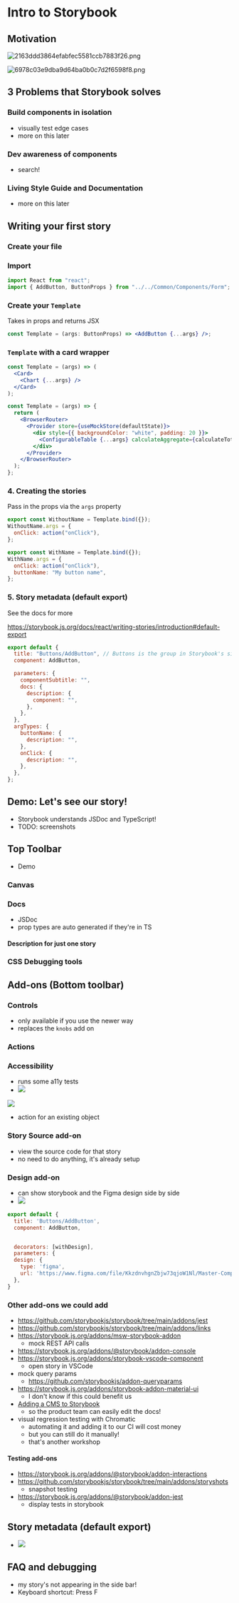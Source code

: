 # Intro to Storybook

## Motivation
![2163ddd3864efabfec5581ccb7883f26.png](2163ddd3864efabfec5581ccb7883f26.png)

![6978c03e9dba9d64ba0b0c7d2f6598f8.png](6978c03e9dba9d64ba0b0c7d2f6598f8.png)

## 3 Problems that Storybook solves

### Build components in isolation
* visually test edge cases
* more on this later

### Dev awareness of components
* search!

### Living Style Guide and Documentation
* more on this later

## Writing your first story
### Create your file

### Import

```jsx
import React from "react";
import { AddButton, ButtonProps } from "../../Common/Components/Form";
```

### Create your `Template`

Takes in props and returns JSX

```jsx
const Template = (args: ButtonProps) => <AddButton {...args} />;
```

### `Template` with a card wrapper

```jsx
const Template = (args) => (
  <Card>
    <Chart {...args} />
  </Card>
);
```

```jsx
const Template = (args) => {
  return (
    <BrowserRouter>
      <Provider store={useMockStore(defaultState)}>
        <div style={{ backgroundColor: "white", padding: 20 }}>
          <ConfigurableTable {...args} calculateAggregate={calculateTotal} />
        </div>
      </Provider>
    </BrowserRouter>
  );
};
```

### 4. Creating the stories

Pass in the props via the `args` property

```jsx
export const WithoutName = Template.bind({});
WithoutName.args = {
  onClick: action("onClick"),
};

export const WithName = Template.bind({});
WithName.args = {
  onClick: action("onClick"),
  buttonName: "My button name",
};
```

### 5. Story metadata (default export)

See the docs for more

https://storybook.js.org/docs/react/writing-stories/introduction#default-export

```jsx
export default {
  title: "Buttons/AddButton", // Buttons is the group in Storybook's sidebar
  component: AddButton,

  parameters: {
    componentSubtitle: "",
    docs: {
      description: {
        component: "",
      },
    },
  },
  argTypes: {
    buttonName: {
      description: "",
    },
    onClick: {
      description: "",
    },
  },
};
```

## Demo: Let's see our story!

- Storybook understands JSDoc and TypeScript!
- TODO: screenshots

## Top Toolbar

- Demo

### Canvas

### Docs

- JSDoc
- prop types are auto generated if they're in TS

#### Description for just one story

### CSS Debugging tools

## Add-ons (Bottom toolbar)

### Controls

- only available if you use the newer way
- replaces the `knobs` add on

### Actions

### Accessibility

- runs some a11y tests
- ![](2022-01-06-10-57-57.png)

![](2022-01-06-10-31-31.png)

- action for an existing object

### Story Source add-on

- view the source code for that story
- no need to do anything, it's already setup

### Design add-on

- can show storybook and the Figma design side by side
- ![](2022-01-06-10-39-57.png)

```js
export default {
  title: 'Buttons/AddButton',
  component: AddButton,


  decorators: [withDesign],
  parameters: {
  design: {
    type: 'figma',
    url: 'https://www.figma.com/file/KkzdnvhgnZbjw73qjoW1Nl/Master-Components?node-id=0%3A1',
  },
}
```

### Other add-ons we could add

- https://github.com/storybookjs/storybook/tree/main/addons/jest
- https://github.com/storybookjs/storybook/tree/main/addons/links
- https://storybook.js.org/addons/msw-storybook-addon
  - mock REST API calls
- https://storybook.js.org/addons/@storybook/addon-console
- https://storybook.js.org/addons/storybook-vscode-component
  - open story in VSCode
- mock query params
  - https://github.com/storybookjs/addon-queryparams
- https://storybook.js.org/addons/storybook-addon-material-ui
  - I don't know if this could benefit us
- [Adding a CMS to Storybook](https://storybook.js.org/blog/storybook-netlify-cms/)
  - so the product team can easily edit the docs!
- visual regression testing with Chromatic
  - automating it and adding it to our CI will cost money
  - but you can still do it manually!
  - that's another workshop
#### Testing add-ons

- https://storybook.js.org/addons/@storybook/addon-interactions
- https://github.com/storybookjs/storybook/tree/main/addons/storyshots
  - snapshot testing
- https://storybook.js.org/addons/@storybook/addon-jest
  - display tests in storybook

## Story metadata (default export)

- ![](2022-01-06-10-40-24.png)



## FAQ and debugging
- my story's not appearing in the side bar!
- Keyboard shortcut: Press F
